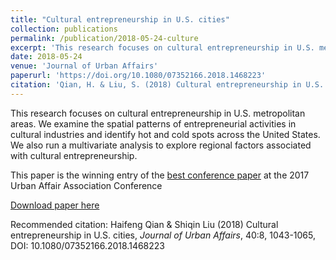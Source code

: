 ```yaml
---
title: "Cultural entrepreneurship in U.S. cities"
collection: publications
permalink: /publication/2018-05-24-culture
excerpt: 'This research focuses on cultural entrepreneurship in U.S. metropolitan areas.'
date: 2018-05-24
venue: 'Journal of Urban Affairs'
paperurl: 'https://doi.org/10.1080/07352166.2018.1468223'
citation: 'Qian, H. & Liu, S. (2018) Cultural entrepreneurship in U.S. cities, <i>Journal of Urban Affairs</i>, 40:8, 1043-1065, DOI: 10.1080/07352166.2018.1468223'
---
```

This research focuses on cultural entrepreneurship in U.S. metropolitan areas. We examine the spatial patterns of entrepreneurial activities in cultural industries and identify hot and cold spots across the United States. We also run a multivariate analysis to explore regional factors associated with cultural entrepreneurship.

This paper is the winning entry of the [best conference paper](https://urbanaffairsassociation.org/2018/04/12/2018-best-conference-paper-award/) at the 2017 Urban Affair Association Conference

[Download paper here](https://doi.org/10.1080/07352166.2018.1468223)

Recommended citation: Haifeng Qian & Shiqin Liu (2018) Cultural entrepreneurship in U.S. cities, <i>Journal of Urban Affairs</i>, 40:8, 1043-1065, DOI: 10.1080/07352166.2018.1468223
